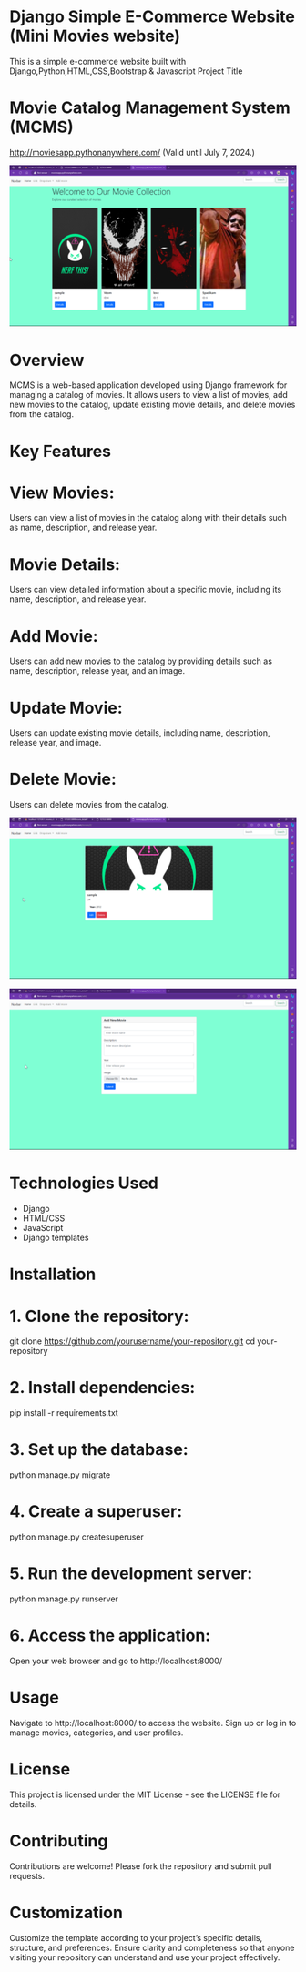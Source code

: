 # Django Simple E-Commerce Website (Mini Movies website)
This is a simple e-commerce website built with Django,Python,HTML,CSS,Bootstrap & Javascript 
Project Title
# Movie Catalog Management System (MCMS)

http://moviesapp.pythonanywhere.com/  (Valid until July 7, 2024.)

![screenshot](screenshot/home.png)

# Overview
MCMS is a web-based application developed using Django framework for managing a catalog of movies. 
It allows users to view a list of movies, add new movies to the catalog, update existing movie details, and delete movies from the catalog.

# Key Features
# View Movies:
Users can view a list of movies in the catalog along with their details such as name, description, and release year.

# Movie Details:
Users can view detailed information about a specific movie, including its name, description, and release year.

# Add Movie: 
Users can add new movies to the catalog by providing details such as name, description, release year, and an image.

# Update Movie:
Users can update existing movie details, including name, description, release year, and image.

# Delete Movie:
Users can delete movies from the catalog.

![screenshot](screenshot/edit.png)

![screenshot](screenshot/addmovie.png)


# Technologies Used

- Django
- HTML/CSS
- JavaScript
- Django templates

# Installation

# 1. Clone the repository:
   git clone https://github.com/yourusername/your-repository.git
   cd your-repository

# 2. Install dependencies:

pip install -r requirements.txt

# 3. Set up the database:

python manage.py migrate

# 4. Create a superuser:

python manage.py createsuperuser

# 5. Run the development server:

python manage.py runserver

# 6. Access the application:
Open your web browser and go to http://localhost:8000/

# Usage
Navigate to http://localhost:8000/ to access the website.
Sign up or log in to manage movies, categories, and user profiles.

# License
This project is licensed under the MIT License - see the LICENSE file for details.

# Contributing
Contributions are welcome! Please fork the repository and submit pull requests.

# Customization

Customize the template according to your project’s specific details, structure, and preferences. Ensure clarity and completeness so that anyone visiting your repository can understand and use your project effectively.
